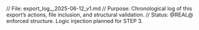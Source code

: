 // File: export_log__2025-06-12_v1.md
// Purpose: Chronological log of this export’s actions, file inclusion, and structural validation.
// Status: @REAL@ enforced structure. Logic injection planned for STEP 3.
